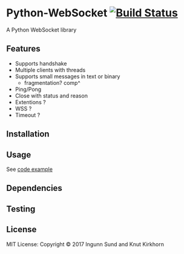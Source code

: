 # Python-WebSocket    [![Build Status](https://api.travis-ci.com/ingunnsund/Python-WebSocket.svg?token=ZxxpdBJahNzv1GsguPxE&branch=master)](https://travis-ci.com/ingunnsund/Python-WebSocket)

A Python WebSocket library


## Features
- Supports handshake
- Multiple clients with threads
- Supports small messages in text or binary
  - fragmentation? comp^
- Ping/Pong
- Close with status and reason
- Extentions ?
- WSS ? 
- Timeout ?

## Installation

## Usage

See [code example](example)

## Dependencies

## Testing

## License 
MIT License: Copyright © 2017 Ingunn Sund and Knut Kirkhorn
